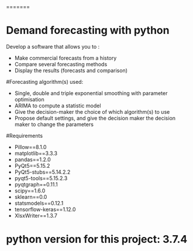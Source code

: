 =======

# Demand forecasting with python
Develop a software that allows you to :
- Make commercial forecasts from a history
- Compare several forecasting methods
- Display the results (forecasts and comparison)

#Forecasting algorithm(s) used:
- Single, double and triple exponential smoothing with parameter optimisation 
- ARIMA to compute a statistic model
- Give the decision-maker the choice of which algorithm(s) to use
- Propose default settings, and give the decision maker the decision maker to change the parameters
 
#Requirements 
- Pillow==8.1.0
- matplotlib==3.3.3
- pandas==1.2.0
- PyQt5==5.15.2
- PyQt5-stubs==5.14.2.2
- pyqt5-tools==5.15.2.3
- pyqtgraph==0.11.1
- scipy==1.6.0
- sklearn==0.0
- statsmodels==0.12.1
- tensorflow-keras==1.12.0
- XlsxWriter==1.3.7

python version for this project: 3.7.4
=======


